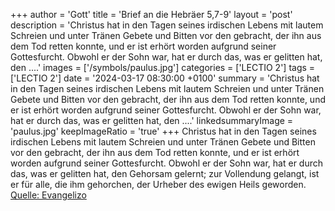+++
author = 'Gott'
title = 'Brief an die Hebräer 5,7-9'
layout = 'post'
description = 'Christus hat in den Tagen seines irdischen Lebens mit lautem Schreien und unter Tränen Gebete und Bitten vor den gebracht, der ihn aus dem Tod retten konnte, und er ist erhört worden aufgrund seiner Gottesfurcht. Obwohl er der Sohn war, hat er durch das, was er gelitten hat, den ....'
images = ['/symbols/paulus.jpg']
categories = ['LECTIO 2']
tags = ['LECTIO 2']
date = '2024-03-17 08:30:00 +0100'
summary = 'Christus hat in den Tagen seines irdischen Lebens mit lautem Schreien und unter Tränen Gebete und Bitten vor den gebracht, der ihn aus dem Tod retten konnte, und er ist erhört worden aufgrund seiner Gottesfurcht. Obwohl er der Sohn war, hat er durch das, was er gelitten hat, den ....'
linkedsummaryImage = 'paulus.jpg'
keepImageRatio = 'true'
+++
Christus hat in den Tagen seines irdischen Lebens mit lautem Schreien und unter Tränen Gebete und Bitten vor den gebracht, der ihn aus dem Tod retten konnte, und er ist erhört worden aufgrund seiner Gottesfurcht.
Obwohl er der Sohn war, hat er durch das, was er gelitten hat, den Gehorsam gelernt;
zur Vollendung gelangt, ist er für alle, die ihm gehorchen, der Urheber des ewigen Heils geworden.<!--more--><br> [Quelle: Evangelizo](https://evangeliumtagfuertag.org/DE/gospel)